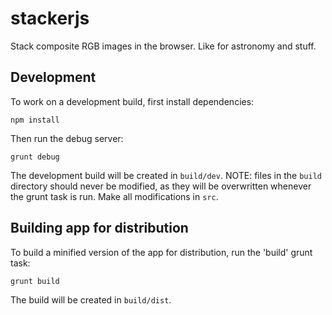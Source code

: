 stackerjs
==============

Stack composite RGB images in the browser. Like for astronomy and stuff.

## Development

To work on a development build, first install dependencies:

```
npm install
```

Then run the debug server:

```
grunt debug
```

The development build will be created in `build/dev`. NOTE: files in the `build` directory should never be modified, 
as they will be overwritten whenever the grunt task is run. Make all modifications in `src`.

## Building app for distribution

To build a minified version of the app for distribution, run the 'build' grunt task:

```
grunt build
```

The build will be created in `build/dist`.
